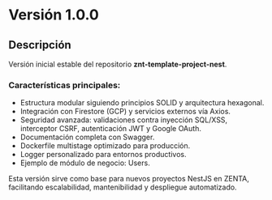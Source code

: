 # Versión 1.0.0

## Descripción

Versión inicial estable del repositorio **znt-template-project-nest**.

### Características principales:
- Estructura modular siguiendo principios SOLID y arquitectura hexagonal.
- Integración con Firestore (GCP) y servicios externos vía Axios.
- Seguridad avanzada: validaciones contra inyección SQL/XSS, interceptor CSRF, autenticación JWT y Google OAuth.
- Documentación completa con Swagger.
- Dockerfile multistage optimizado para producción.
- Logger personalizado para entornos productivos.
- Ejemplo de módulo de negocio: Users.

Esta versión sirve como base para nuevos proyectos NestJS en ZENTA, facilitando escalabilidad, mantenibilidad y despliegue automatizado.
